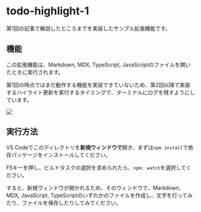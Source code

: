 # todo-highlight-1

第1回の記事で解説したところまでを実装したサンプル拡張機能です。

## 機能

この拡張機能は、Markdown, MDX, TypeScript, JavaScriptのファイルを開いたときに実行されます。

第1回の時点ではまだ動作する機能を実装できていないため、第2回以降で実装するハイライト更新を実行するタイミングで、ターミナルにログを残すようにしています。

![](https://github.com/codegrid/2023-vscode-extension/raw/publish/doc/assets/terminal-log.png)

## 実行方法

VS Codeでこのディレクトリを**新規ウィンドウで**開き、まずは`npm install`で依存パッケージをインストールしてください。

F5キーを押し、ビルドタスクの選択を求められたら、`npm: watch`を選択してください。

すると、新規ウィンドウが開かれるため、そのウィンドウで、Markdown, MDX, JavaScript, TypeScriptのいずれかのファイルを作成し、文字を打ってみたり、ファイルを保存したりしてみてください。
